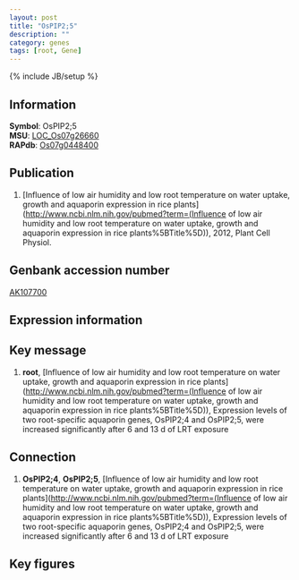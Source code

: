 ```yaml
---
layout: post
title: "OsPIP2;5"
description: ""
category: genes
tags: [root, Gene]
---
```

{% include JB/setup %}

## Information
__Symbol__: OsPIP2;5  
__MSU__: [LOC_Os07g26660](http://rice.plantbiology.msu.edu/cgi-bin/ORF_infopage.cgi?orf=LOC_Os07g26660)  
__RAPdb__: [Os07g0448400](http://rapdb.dna.affrc.go.jp/viewer/gbrowse_details/irgsp1?name=Os07g0448400)  

## Publication
1. [Influence of low air humidity and low root temperature on water uptake, growth and aquaporin expression in rice plants](http://www.ncbi.nlm.nih.gov/pubmed?term=(Influence of low air humidity and low root temperature on water uptake, growth and aquaporin expression in rice plants%5BTitle%5D)), 2012, Plant Cell Physiol.

## Genbank accession number
[AK107700](http://www.ncbi.nlm.nih.gov/nuccore/AK107700)

## Expression information

## Key message
1. __root__, [Influence of low air humidity and low root temperature on water uptake, growth and aquaporin expression in rice plants](http://www.ncbi.nlm.nih.gov/pubmed?term=(Influence of low air humidity and low root temperature on water uptake, growth and aquaporin expression in rice plants%5BTitle%5D)),  Expression levels of two root-specific aquaporin genes, OsPIP2;4 and OsPIP2;5, were increased significantly after 6 and 13 d of LRT exposure

## Connection
1. __OsPIP2;4__, __OsPIP2;5__, [Influence of low air humidity and low root temperature on water uptake, growth and aquaporin expression in rice plants](http://www.ncbi.nlm.nih.gov/pubmed?term=(Influence of low air humidity and low root temperature on water uptake, growth and aquaporin expression in rice plants%5BTitle%5D)),  Expression levels of two root-specific aquaporin genes, OsPIP2;4 and OsPIP2;5, were increased significantly after 6 and 13 d of LRT exposure

## Key figures


